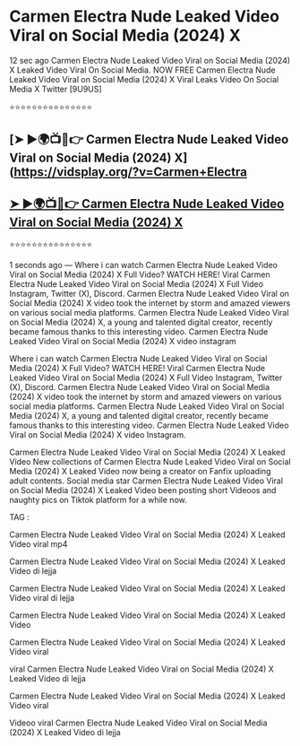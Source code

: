 ﻿# Carmen Electra Nude Leaked Video Viral on Social Media (2024) X



12 sec ago Carmen Electra Nude Leaked Video Viral on Social Media (2024) X Leaked Video Viral On Social Media. NOW FREE Carmen Electra Nude Leaked Video Viral on Social Media (2024) X Viral Leaks Video On Social Media X Twitter [9U9US]

⭐⭐⭐⭐⭐⭐⭐⭐⭐⭐⭐⭐⭐⭐⭐

## [➤ ►🌍📺📱👉 Carmen Electra Nude Leaked Video Viral on Social Media (2024) X](https://vidsplay.org/?v=Carmen+Electra

## [➤ ►🌍📺📱👉 Carmen Electra Nude Leaked Video Viral on Social Media (2024) X](https://vidsplay.org/?v=Carmen+Electra)


⭐⭐⭐⭐⭐⭐⭐⭐⭐⭐⭐⭐⭐⭐⭐



1 seconds ago — Where i can watch Carmen Electra Nude Leaked Video Viral on Social Media (2024) X Full Video? WATCH HERE! Viral Carmen Electra Nude Leaked Video Viral on Social Media (2024) X Full Video Instagram, Twitter (X), Discord. Carmen Electra Nude Leaked Video Viral on Social Media (2024) X video took the internet by storm and amazed viewers on various social media platforms. Carmen Electra Nude Leaked Video Viral on Social Media (2024) X, a young and talented digital creator, recently became famous thanks to this interesting video. Carmen Electra Nude Leaked Video Viral on Social Media (2024) X video instagram

Where i can watch Carmen Electra Nude Leaked Video Viral on Social Media (2024) X Full Video? WATCH HERE! Viral Carmen Electra Nude Leaked Video Viral on Social Media (2024) X Full Video Instagram, Twitter (X), Discord. Carmen Electra Nude Leaked Video Viral on Social Media (2024) X video took the internet by storm and amazed viewers on various social media platforms. Carmen Electra Nude Leaked Video Viral on Social Media (2024) X, a young and talented digital creator, recently became famous thanks to this interesting video. Carmen Electra Nude Leaked Video Viral on Social Media (2024) X video Instagram.

Carmen Electra Nude Leaked Video Viral on Social Media (2024) X Leaked Video New collections of Carmen Electra Nude Leaked Video Viral on Social Media (2024) X Leaked Video now being a creator on Fanfix uploading adult contents. Social media star Carmen Electra Nude Leaked Video Viral on Social Media (2024) X Leaked Video been posting short Videoos and naughty pics on Tiktok platform for a while now.

TAG :

 

Carmen Electra Nude Leaked Video Viral on Social Media (2024) X Leaked Video viral mp4

 

Carmen Electra Nude Leaked Video Viral on Social Media (2024) X Leaked Video di lejja

 

Carmen Electra Nude Leaked Video Viral on Social Media (2024) X Leaked Video viral di lejja

 

Carmen Electra Nude Leaked Video Viral on Social Media (2024) X Leaked Video

 

Carmen Electra Nude Leaked Video Viral on Social Media (2024) X Leaked Video viral

 

viral Carmen Electra Nude Leaked Video Viral on Social Media (2024) X Leaked Video di lejja

 

Carmen Electra Nude Leaked Video Viral on Social Media (2024) X Leaked Video viral

 

Videoo viral Carmen Electra Nude Leaked Video Viral on Social Media (2024) X Leaked Video di lejja